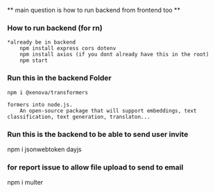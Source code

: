 ** main question is how to run backend from frontend too **

### How to run backend (for rn)
```
*already be in backend
    npm install express cors dotenv
    npm install axios (if you dont already have this in the root)
    npm start
```


### Run this in the backend Folder
    npm i @xenova/transformers

```This is for the chatbot --> will connect to the library that brings Hugging Face trans
formers into node.js. 
    An open-source package that will support embeddings, text classification, text generation, translaton... 
```

### Run this is the backend to be able to send user invite
npm i jsonwebtoken dayjs

### for report issue to allow file upload to send to email
npm i multer